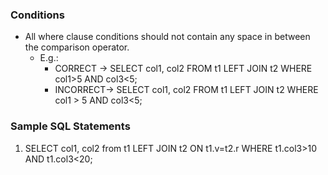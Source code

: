 ### Conditions

- All where clause conditions should not contain any space in between the comparison operator.
  - E.g.:
    - CORRECT -> SELECT col1, col2 FROM t1 LEFT JOIN t2 WHERE col1>5 AND col3<5;
    - INCORRECT-> SELECT col1, col2 FROM t1 LEFT JOIN t2 WHERE col1 > 5 AND col3<5;

### Sample SQL Statements

1. SELECT col1, col2 from t1 LEFT JOIN t2 ON t1.v=t2.r WHERE t1.col3>10 AND t1.col3<20;
